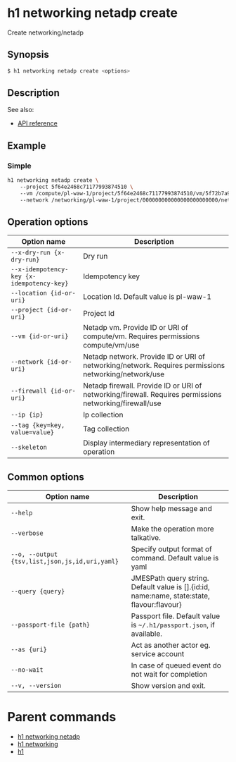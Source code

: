 
# h1 networking netadp create

Create networking/netadp

## Synopsis

```bash
$ h1 networking netadp create <options>
```

## Description

See also:

* [API reference](https://api.hyperone.com/v2/docs#operation/networking_project_netadp_create)

## Example


### Simple

```bash
h1 networking netadp create \ 
	--project 5f64e2468c71177993874510 \ 
	--vm /compute/pl-waw-1/project/5f64e2468c71177993874510/vm/5f72b7a9494c5cfdec9b8198 \ 
	--network /networking/pl-waw-1/project/000000000000000000000000/network/5784e97be2627505227b578c
```

## Operation options

| Option name                                   | Description                                                                                             |
| --------------------------------------------- | ------------------------------------------------------------------------------------------------------- |
| ```--x-dry-run {x-dry-run}```                 | Dry run                                                                                                 |
| ```--x-idempotency-key {x-idempotency-key}``` | Idempotency key                                                                                         |
| ```--location {id-or-uri}```                  | Location Id. Default value is pl-waw-1                                                                  |
| ```--project {id-or-uri}```                   | Project Id                                                                                              |
| ```--vm {id-or-uri}```                        | Netadp vm. Provide ID or URI of compute/vm. Requires permissions compute/vm/use                         |
| ```--network {id-or-uri}```                   | Netadp network. Provide ID or URI of networking/network. Requires permissions networking/network/use    |
| ```--firewall {id-or-uri}```                  | Netadp firewall. Provide ID or URI of networking/firewall. Requires permissions networking/firewall/use |
| ```--ip {ip}```                               | Ip collection                                                                                           |
| ```--tag {key=key, value=value}```            | Tag collection                                                                                          |
| ```--skeleton```                              | Display intermediary representation of operation                                                        |

## Common options

| Option name                                        | Description                                                                                    |
| -------------------------------------------------- | ---------------------------------------------------------------------------------------------- |
| ```--help```                                       | Show help message and exit.                                                                    |
| ```--verbose```                                    | Make the operation more talkative.                                                             |
| ```--o, --output {tsv,list,json,js,id,uri,yaml}``` | Specify output format of command. Default value is yaml                                        |
| ```--query {query}```                              | JMESPath query string. Default value is [].\{id:id, name:name, state:state, flavour:flavour\}  |
| ```--passport-file {path}```                       | Passport file. Default value is ```~/.h1/passport.json```, if available.                       |
| ```--as {uri}```                                   | Act as another actor eg. service account                                                       |
| ```--no-wait```                                    | In case of queued event do not wait for completion                                             |
| ```--v, --version```                               | Show version and exit.                                                                         |

# Parent commands

* [h1 networking netadp](./../README.md)
* [h1 networking](./../../README.md)
* [h1](./../../../README.md)

